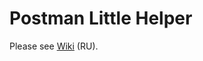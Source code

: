 # Postman Little Helper
Please see [Wiki](https://github.com/shinkai-tester/postman_little_helper/wiki) (RU).

